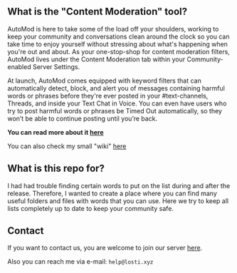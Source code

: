 ## What is the "Content Moderation" tool?

AutoMod is here to take some of the load off your shoulders, working to keep your community and conversations clean around the clock so you can take time to enjoy yourself without stressing about what's happening when you're out and about. As your one-stop-shop for content moderation filters, AutoMod lives under the Content Moderation tab within your Community-enabled Server Settings. 

At launch, AutoMod comes equipped with keyword filters that can automatically detect, block, and alert you of messages containing harmful words or phrases before they're ever posted in your #text-channels, Threads, and inside your Text Chat in Voice. You can even have users who try to post harmful words or phrases be Timed Out automatically, so they won’t be able to continue posting until you’re back. 

**You can read more about it [here](https://discord.com/blog/automod-launch-automatic-community-moderation)**

You can also check my small "wiki" [here](https://github.com/2Lost4This/Discord-Content-Moderation-List/blob/main/Word%20List/README.md)

## What is this repo for?
I had had trouble finding certain words to put on the list during and after the release. Therefore, I wanted to create a place where you can find many useful folders and files with words that you can use.  Here we try to keep all lists completely up to date to keep your community safe.


## Contact
If you want to contact us, you are welcome to join our server [here](https://discord.gg/rcQG23w7KP). 

Also you can reach me via e-mail: `help@losti.xyz`
